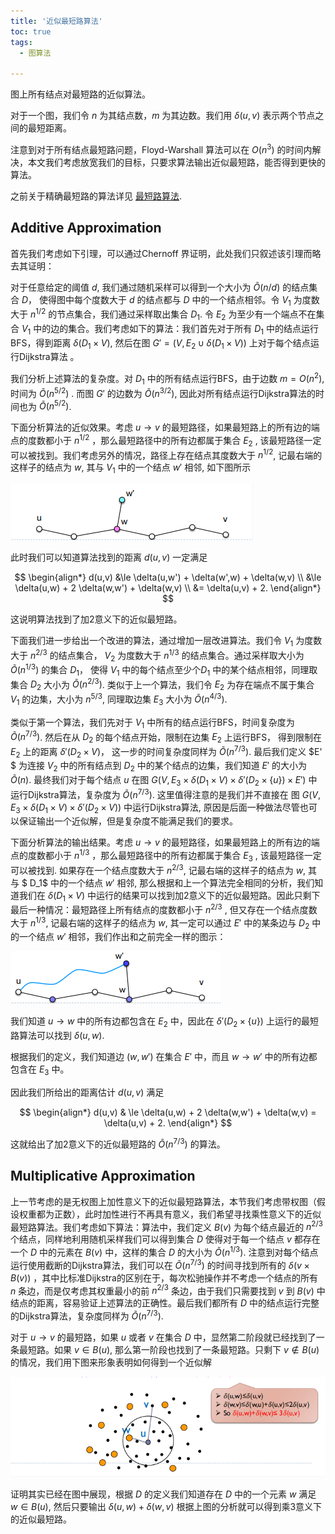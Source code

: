 ```yaml
---
title: '近似最短路算法'
toc: true
tags:	
  - 图算法

---
```




图上所有结点对最短路的近似算法。



<!--more-->



对于一个图，我们令 $n$ 为其结点数，$m$ 为其边数。我们用 $\delta(u,v)$ 表示两个节点之间的最短距离。

注意到对于所有结点最短路问题，Floyd-Warshall 算法可以在 $O(n^3)$ 的时间内解决，本文我们考虑放宽我们的目标，只要求算法输出近似最短路，能否得到更快的算法。

之前关于精确最短路的算法详见 [最短路算法](https://truenobility303.github.io/Shortest-Path/).





## Additive  Approximation



首先我们考虑如下引理，可以通过Chernoff 界证明，此处我们只叙述该引理而略去其证明：

对于任意给定的阈值 $d$, 我们通过随机采样可以得到一个大小为 $\tilde O(n/ d)$ 的结点集合 $D$， 使得图中每个度数大于 $d$ 的结点都与 $D$ 中的一个结点相邻。令 $V_1$ 为度数大于 $n^{1/2}$ 的节点集合，我们通过采样取出集合 $D_1$. 令 $E_2$ 为至少有一个端点不在集合 $V_1$ 中的边的集合。我们考虑如下的算法：我们首先对于所有 $D_1$ 中的结点运行BFS，得到距离 $\delta(D_1 \times V)$, 然后在图 $G' = (V, E_2 \cup \delta(D_1 \times V))$ 上对于每个结点运行Dijkstra算法 。



我们分析上述算法的复杂度。对 $D_1$ 中的所有结点运行BFS，由于边数 $m = O(n^2)$, 时间为 $\tilde O(n^{5/2})$ . 而图 $G'$ 的边数为 $\tilde O(n^{3/2})$, 因此对所有结点运行Dijkstra算法的时间也为 $\tilde O(n^{5/2})$.



下面分析算法的近似效果。考虑 $u \rightarrow v$ 的最短路径，如果最短路上的所有边的端点的度数都小于 $n^{1/2}$ ，那么最短路径中的所有边都属于集合 $E_2$ , 该最短路径一定可以被找到。我们考虑另外的情况，路径上存在结点其度数大于 $n^{1/2}$,  记最右端的这样子的结点为 $w$, 其与 $V_1$ 中的一个结点 $w'$ 相邻, 如下图所示



![image-20241107184738723](images/posts/APASP/image-20241107184738723.png)



此时我们可以知道算法找到的距离 $d(u,v)$ 一定满足


$$
\begin{align*}
d(u,v) &\le \delta(u,w') + \delta(w',w) + \delta(w,v) \\
&\le \delta(u,w) + 2 \delta(w,w') + \delta(w,v) \\
&= \delta(u,v) + 2.
\end{align*}
$$


这说明算法找到了加2意义下的近似最短路。



下面我们进一步给出一个改进的算法，通过增加一层改进算法。我们令 $V_1$ 为度数大于 $n^{2/3}$ 的结点集合， $V_2$ 为度数大于 $n^{1/3}$ 的结点集合。通过采样取大小为 $\tilde O(n^{1/3})$ 的集合 $D_1$， 使得 $V_1$ 中的每个结点至少个$D_1$ 中的某个结点相邻，同理取集合 $D_2$ 大小为 $\tilde O(n^{2/3})$.  类似于上一个算法，我们令 $E_2$ 为存在端点不属于集合 $V_1$ 的边集，大小为 $n^{5/3}$, 同理取边集 $E_3$ 大小为 $\tilde O(n^{4/3})$. 



类似于第一个算法，我们先对于 $V_1$ 中所有的结点运行BFS，时间复杂度为 $\tilde O(n^{7/3})$. 然后在从 $D_2$ 的每个结点开始，限制在边集 $E_2$ 上运行BFS， 得到限制在 $E_2$ 上的距离 $\delta'(D_2 \times V)$， 这一步的时间复杂度同样为 $\tilde O(n^{7/3})$.  最后我们定义 $E' $ 为连接 $V_2$ 中的所有结点到 $D_2$ 中的某个结点的边集，我们知道 $E'$ 的大小为 $\tilde O(n)$. 最终我们对于每个结点 $u$ 在图 $G(V , E_3 \times \delta(D_1 \times V) \times \delta'(D_2 \times \{u\}) \times E')$ 中运行Dijkstra算法，复杂度为 $\tilde O(n^{7/3})$. 这里值得注意的是我们并不直接在 图 $G(V , E_3 \times \delta(D_1 \times V) \times \delta'(D_2 \times V))$ 中运行Dijkstra算法, 原因是后面一种做法尽管也可以保证输出一个近似解，但是复杂度不能满足我们的要求。



下面分析算法的输出结果。考虑 $u \rightarrow v$ 的最短路径，如果最短路上的所有边的端点的度数都小于 $n^{1/3}$ ，那么最短路径中的所有边都属于集合 $E_3$ , 该最短路径一定可以被找到.  如果存在一个结点度数大于 $n^{2/3}$, 记最右端的这样子的结点为 $w$, 其与 $ D_1$ 中的一个结点 $w'$ 相邻, 那么根据和上一个算法完全相同的分析，我们知道我们在 $\delta(D_1 \times V)$ 中运行的结果可以找到加2意义下的近似最短路。因此只剩下最后一种情况：最短路径上所有结点的度数都小于 $n^{2/3}$ , 但又存在一个结点度数大于 $n^{1/3}$, 记最右端的这样子的结点为 $w$, 其一定可以通过 $E'$ 中的某条边与 $D_2$ 中的一个结点 $w'$ 相邻，我们作出和之前完全一样的图示：



![image-20241107192502543](/images/posts/APASP/image-20241107192502543.png)



我们知道 $u \rightarrow w$ 中的所有边都包含在 $E_2$ 中，因此在 $\delta'(D_2 \times \{ u\})$ 上运行的最短路算法可以找到 $\delta(u,w)$. 

根据我们的定义，我们知道边 $(w,w')$ 在集合 $E'$ 中，而且 $w \rightarrow w'$ 中的所有边都包含在 $E_3$ 中。

因此我们所给出的距离估计 $d(u,v)$ 满足


$$
\begin{align*}
d(u,v) & \le \delta(u,w) + 2 \delta(w,w') + \delta(w,v) = \delta(u,v) + 2.
\end{align*}
$$


这就给出了加2意义下的近似最短路的 $\tilde O(n^{7/3})$ 的算法。



## Multiplicative Approximation



上一节考虑的是无权图上加性意义下的近似最短路算法，本节我们考虑带权图（假设权重都为正数），此时加性进行不再具有意义，我们希望寻找乘性意义下的近似最短路算法。我们考虑如下算法：算法中，我们定义 $B(v)$ 为每个结点最近的 $n^{2/3}$ 个结点，同样地利用随机采样我们可以得到集合 $D$ 使得对于每一个结点 $v$ 都存在一个 $D$ 中的元素在 $B(v)$ 中，这样的集合 $D$ 的大小为 $\tilde O(n^{1/3})$. 注意到对每个结点运行使用截断的Dijkstra算法，我们可以在 $\tilde O(n^{7/3})$ 的时间寻找到所有的 $\delta(v \times B(v))$ ，其中比标准Dijkstra的区别在于，每次松驰操作并不考虑一个结点的所有 $n$ 条边，而是仅考虑其权重最小的前 $n^{2/3}$ 条边，由于我们只需要找到 $v$ 到 $B(v)$ 中结点的距离，容易验证上述算法的正确性。最后我们都所有 $D$ 中的结点运行完整的Dijkstra算法，复杂度同样为 $\tilde O(n^{7/3})$. 



对于 $u \rightarrow v$ 的最短路，如果 $u$ 或者 $v$ 在集合 $D$ 中，显然第二阶段就已经找到了一条最短路。如果 $v \in  B(u)$, 那么第一阶段也找到了一条最短路。只剩下 $v \notin B(u)$ 的情况，我们用下图来形象表明如何得到一个近似解



![image-20241107194720059](/images/posts/APASP/image-20241107194720059.png) 



证明其实已经在图中展现，根据 $D$ 的定义我们知道存在 $D$ 中的一个元素 $w$ 满足 $w \in B(u)$,  然后只要输出 $\delta(u,w) + \delta(w,v)$ 根据上图的分析就可以得到乘3意义下的近似最短路。
